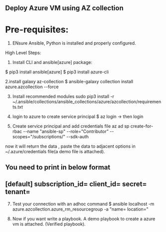 ## Deploy Azure VM using AZ collection

# Pre-requisites:
1. ENsure Ansible, Python is installed and properly configured.

High Level Steps:
1. Install CLI and ansible[azure] package:

$ pip3 install ansible[azure]
$ pip3 install azure-cli

2.install galaxy az-collection
$ ansible-galaxy collection install azure.azcollection --force

3. Install recommended modules
sudo pip3 install -r ~/.ansible/collections/ansible_collections/azure/azcollection/requirements.txt

4. login to azure to create service principal
$ az login -> then login

6. Create service principal and add credentials file
az ad sp create-for-rbac --name "ansible-sp" --role="Contributor" --scopes="/subscriptions/<sub-id>" --sdk-auth

now it will return the data , paste the data to adjacent options in ~/.azure/credentials file(a demo file is attached).

You need to print in below format
--------------------------------------------
[default]
subscription_id=
client_id=
secret=
tenant=
--------------------------------------------

7. Test your connection with an adhoc command
$ ansible localhost -m azure.azcollection.azure_rm_resourcegroup -a "name=<name> location=<location>"

8. Now if you want write a playbook. A demo playbook to create a azure vm is attached. (Verified playbook).